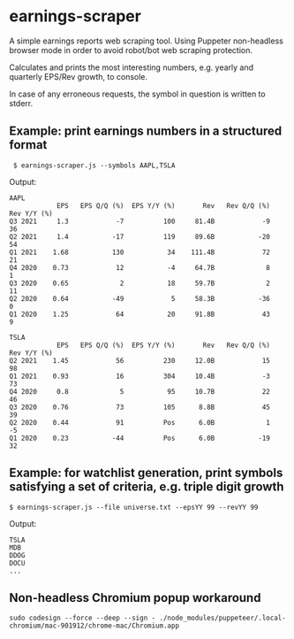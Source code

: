 # earnings-scraper
A simple earnings reports web scraping tool.
Using Puppeter non-headless browser mode in order to avoid robot/bot web scraping protection. 

Calculates and prints the most interesting numbers, e.g. yearly and quarterly EPS/Rev growth, to console.

In case of any erroneous requests, the symbol in question is written to stderr.
## Example: print earnings numbers in a structured format
```
 $ earnings-scraper.js --symbols AAPL,TSLA
```
Output:
```
AAPL
            EPS   EPS Q/Q (%)  EPS Y/Y (%)       Rev   Rev Q/Q (%)  Rev Y/Y (%)
Q3 2021     1.3            -7          100     81.4B            -9           36
Q2 2021     1.4           -17          119     89.6B           -20           54
Q1 2021    1.68           130           34    111.4B            72           21
Q4 2020    0.73            12           -4     64.7B             8            1
Q3 2020    0.65             2           18     59.7B             2           11
Q2 2020    0.64           -49            5     58.3B           -36            0
Q1 2020    1.25            64           20     91.8B            43            9

TSLA
            EPS   EPS Q/Q (%)  EPS Y/Y (%)       Rev   Rev Q/Q (%)  Rev Y/Y (%)
Q2 2021    1.45            56          230     12.0B            15           98
Q1 2021    0.93            16          304     10.4B            -3           73
Q4 2020     0.8             5           95     10.7B            22           46
Q3 2020    0.76            73          105      8.8B            45           39
Q2 2020    0.44            91          Pos      6.0B             1           -5
Q1 2020    0.23           -44          Pos      6.0B           -19           32
```

## Example: for watchlist generation, print symbols satisfying a set of criteria, e.g. triple digit growth
```
$ earnings-scraper.js --file universe.txt --epsYY 99 --revYY 99
````
Output:
```
TSLA
MDB
DDOG
DOCU
...
```
## Non-headless Chromium popup workaround
``
sudo codesign --force --deep --sign - ./node_modules/puppeteer/.local-chromium/mac-901912/chrome-mac/Chromium.app
``